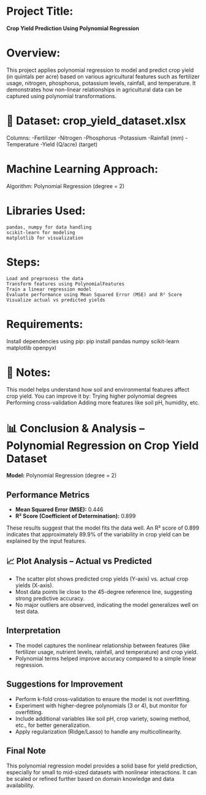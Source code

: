 # Project Title:
**Crop Yield Prediction Using Polynomial Regression**

# Overview:
This project applies polynomial regression to model and predict crop yield (in quintals per acre) based on various agricultural features such as fertilizer usage, nitrogen, phosphorus, potassium levels, rainfall, and temperature. It demonstrates how non-linear relationships in agricultural data can be captured using polynomial transformations.

# 📁 Dataset: crop_yield_dataset.xlsx
Columns:
    -Fertilizer
    -Nitrogen
    -Phosphorus
    -Potassium
    -Rainfall (mm)
    -Temperature
    -Yield (Q/acre) (target)

#  Machine Learning Approach:
Algorithm: Polynomial Regression (degree = 2)

# Libraries Used:
    pandas, numpy for data handling
    scikit-learn for modeling
    matplotlib for visualization

# Steps:
    Load and preprocess the data
    Transform features using PolynomialFeatures
    Train a linear regression model
    Evaluate performance using Mean Squared Error (MSE) and R² Score
    Visualize actual vs predicted yields


#  Requirements:
Install dependencies using pip:
    pip install pandas numpy scikit-learn matplotlib openpyxl

# 📝 Notes:
This model helps understand how soil and environmental features affect crop yield.
You can improve it by:
    Trying higher polynomial degrees
    Performing cross-validation
    Adding more features like soil pH, humidity, etc.

# 📊 Conclusion & Analysis – Polynomial Regression on Crop Yield Dataset

**Model:** Polynomial Regression (degree = 2)

##  Performance Metrics
- **Mean Squared Error (MSE):** 0.446  
- **R² Score (Coefficient of Determination):** 0.899

These results suggest that the model fits the data well. An R² score of 0.899 indicates that approximately 89.9% of the variability in crop yield can be explained by the input features.

## 📈 Plot Analysis – Actual vs Predicted
- The scatter plot shows predicted crop yields (Y-axis) vs. actual crop yields (X-axis).
- Most data points lie close to the 45-degree reference line, suggesting strong predictive accuracy.
- No major outliers are observed, indicating the model generalizes well on test data.

##  Interpretation
- The model captures the nonlinear relationship between features (like fertilizer usage, nutrient levels, rainfall, and temperature) and crop yield.
- Polynomial terms helped improve accuracy compared to a simple linear regression.

##  Suggestions for Improvement
- Perform k-fold cross-validation to ensure the model is not overfitting.
- Experiment with higher-degree polynomials (3 or 4), but monitor for overfitting.
- Include additional variables like soil pH, crop variety, sowing method, etc., for better generalization.
- Apply regularization (Ridge/Lasso) to handle any multicollinearity.

##  Final Note
This polynomial regression model provides a solid base for yield prediction, especially for small to mid-sized datasets with nonlinear interactions. It can be scaled or refined further based on domain knowledge and data availability.
